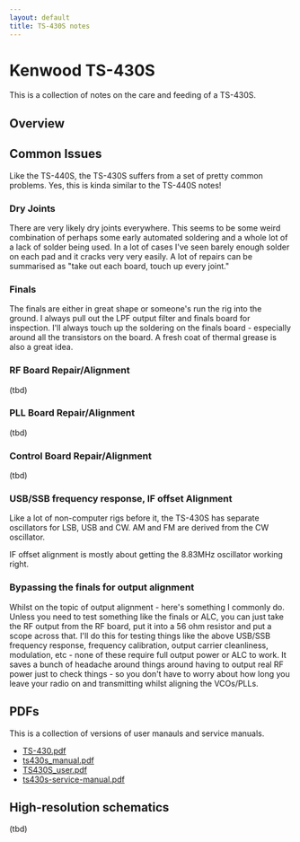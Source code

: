 ```yaml
---
layout: default
title: TS-430S notes
---
```


# Kenwood TS-430S

This is a collection of notes on the care and feeding of a TS-430S.

## Overview


## Common Issues

Like the TS-440S, the TS-430S suffers from a set of pretty common problems.
Yes, this is kinda similar to the TS-440S notes!

### Dry Joints

There are very likely dry joints everywhere.  This seems to be some weird
combination of perhaps some early automated soldering and a whole lot of
a lack of solder being used.  In a lot of cases I've seen barely enough
solder on each pad and it cracks very very easily.  A lot of repairs can
be summarised as "take out each board, touch up every joint."

### Finals

The finals are either in great shape or someone's run the rig into the ground.
I always pull out the LPF output filter and finals board for inspection.
I'll always touch up the soldering on the finals board - especially around all
the transistors on the board.  A fresh coat of thermal grease is also a great idea.


### RF Board Repair/Alignment

(tbd)

### PLL Board Repair/Alignment

(tbd)

### Control Board Repair/Alignment

(tbd)

### USB/SSB frequency response, IF offset Alignment

Like a lot of non-computer rigs before it, the TS-430S has separate oscillators
for LSB, USB and CW.  AM and FM are derived from the CW oscillator.

IF offset alignment is mostly about getting the 8.83MHz oscillator working right.

### Bypassing the finals for output alignment

Whilst on the topic of output alignment - here's something I commonly do.
Unless you need to test something like the finals or ALC, you can just
take the RF output from the RF board, put it into a 56 ohm resistor and
put a scope across that.  I'll do this for testing things like the above
USB/SSB frequency response, frequency calibration, output carrier cleanliness,
modulation, etc - none of these require full output power or ALC to work.
It saves a bunch of headache around things around having to output real RF
power just to check things - so you don't have to worry about how long
you leave your radio on and transmitting whilst aligning the VCOs/PLLs.

## PDFs

This is a collection of versions of user manauls and service manuals.

 * [TS-430.pdf](TS-430.pdf)
 * [ts430s_manual.pdf](ts430s_manual.pdf)
 * [TS430S_user.pdf](TS430S_user.pdf)
 * [ts430s-service-manual.pdf](ts430s-service-manual.pdf)

## High-resolution schematics

(tbd)



